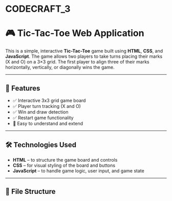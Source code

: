 # CODECRAFT_3
# 🎮 Tic-Tac-Toe Web Application

This is a simple, interactive **Tic-Tac-Toe** game built using **HTML**, **CSS**, and **JavaScript**. The game allows two players to take turns placing their marks (X and O) on a 3×3 grid. The first player to align three of their marks horizontally, vertically, or diagonally wins the game.

---

## 🚀 Features

- ✅ Interactive 3x3 grid game board
- ✅ Player turn tracking (X and O)
- ✅ Win and draw detection
- ✅ Restart game functionality
- 🎯 Easy to understand and extend

---

## 🛠 Technologies Used

- **HTML** – to structure the game board and controls
- **CSS** – for visual styling of the board and buttons
- **JavaScript** – to handle game logic, user input, and game state

---

## 📁 File Structure

